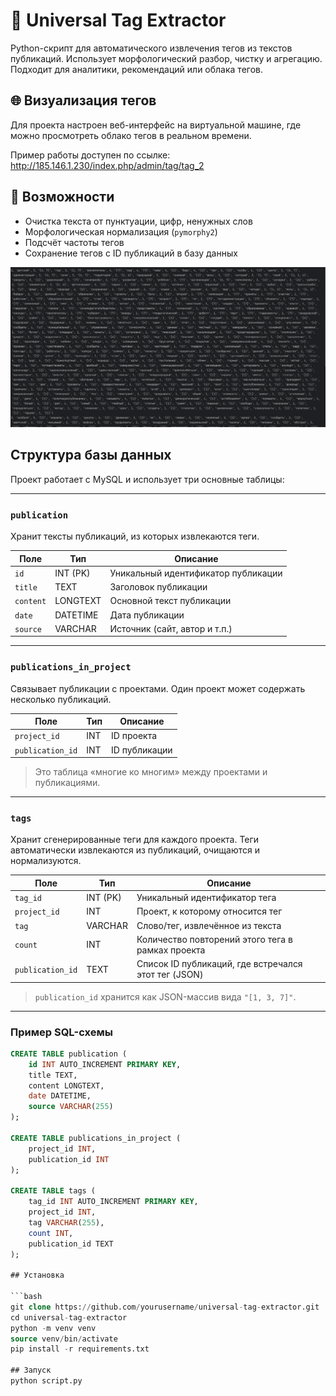 # 🧠 Universal Tag Extractor

Python-скрипт для автоматического извлечения тегов из текстов публикаций. Использует морфологический разбор, чистку и агрегацию. Подходит для аналитики, рекомендаций или облака тегов.
## 🌐 Визуализация тегов

Для проекта настроен веб-интерфейс на виртуальной машине, где можно просмотреть облако тегов в реальном времени.

Пример работы доступен по ссылке:  
http://185.146.1.230/index.php/admin/tag/tag_2
## 🚀 Возможности

- Очистка текста от пунктуации, цифр, ненужных слов
- Морфологическая нормализация (`pymorphy2`)
- Подсчёт частоты тегов
- Сохранение тегов с ID публикаций в базу данных

![Вывод скрипта в консоли](images/screenshot.png)

## Структура базы данных

Проект работает с MySQL и использует три основные таблицы:

---

### `publication`

Хранит тексты публикаций, из которых извлекаются теги.

| Поле      | Тип        | Описание                            |
|-----------|------------|-------------------------------------|
| `id`      | INT (PK)   | Уникальный идентификатор публикации |
| `title`   | TEXT       | Заголовок публикации                |
| `content` | LONGTEXT   | Основной текст публикации           |
| `date`    | DATETIME   | Дата публикации                     |
| `source`  | VARCHAR    | Источник (сайт, автор и т.п.)       |

---

### `publications_in_project`

Связывает публикации с проектами. Один проект может содержать несколько публикаций.

| Поле             | Тип    | Описание                              |
|------------------|--------|---------------------------------------|
| `project_id`     | INT    | ID проекта                            |
| `publication_id` | INT    | ID публикации                         |

> Это таблица «многие ко многим» между проектами и публикациями.

---

### `tags`

Хранит сгенерированные теги для каждого проекта. Теги автоматически извлекаются из публикаций, очищаются и нормализуются.

| Поле            | Тип        | Описание                                              |
|------------------|------------|--------------------------------------------------------|
| `tag_id`         | INT (PK)   | Уникальный идентификатор тега                         |
| `project_id`     | INT        | Проект, к которому относится тег                      |
| `tag`            | VARCHAR    | Слово/тег, извлечённое из текста                      |
| `count`          | INT        | Количество повторений этого тега в рамках проекта     |
| `publication_id` | TEXT       | Список ID публикаций, где встречался этот тег (JSON)  |

> `publication_id` хранится как JSON-массив вида `"[1, 3, 7]"`.

---

### Пример SQL-схемы 

```sql
CREATE TABLE publication (
    id INT AUTO_INCREMENT PRIMARY KEY,
    title TEXT,
    content LONGTEXT,
    date DATETIME,
    source VARCHAR(255)
);

CREATE TABLE publications_in_project (
    project_id INT,
    publication_id INT
);

CREATE TABLE tags (
    tag_id INT AUTO_INCREMENT PRIMARY KEY,
    project_id INT,
    tag VARCHAR(255),
    count INT,
    publication_id TEXT
);

## Установка

```bash
git clone https://github.com/yourusername/universal-tag-extractor.git
cd universal-tag-extractor
python -m venv venv
source venv/bin/activate
pip install -r requirements.txt

## Запуск
python script.py